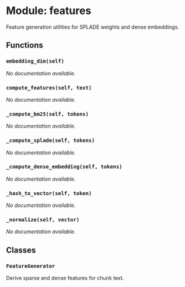 # Module: features

Feature generation utilities for SPLADE weights and dense embeddings.

## Functions

### `embedding_dim(self)`

*No documentation available.*

### `compute_features(self, text)`

*No documentation available.*

### `_compute_bm25(self, tokens)`

*No documentation available.*

### `_compute_splade(self, tokens)`

*No documentation available.*

### `_compute_dense_embedding(self, tokens)`

*No documentation available.*

### `_hash_to_vector(self, token)`

*No documentation available.*

### `_normalize(self, vector)`

*No documentation available.*

## Classes

### `FeatureGenerator`

Derive sparse and dense features for chunk text.
